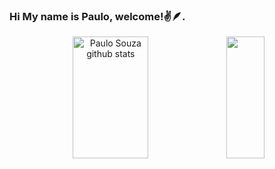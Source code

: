### Hi My name is Paulo, welcome!✌️🪶.

<div align="center">  
  <img width="49%" height="195px" src="https://github-readme-stats.vercel.app/api?username=paulohenriiquesouza&show_icons=true&count_private=true&hide_border=true&title_color=50fa7b&icon_color=50fa7b&text_color=E1E1E6&bg_color=17022B" alt="Paulo Souza github stats" />

   <img width="35%" height="195px" src="https://github-readme-stats.vercel.app/api/top-langs/?username=paulohebriiquesouza&layout=compact&hide_border=true&title_color=50fa7b&text_color=E1E1E6&bg_color=17022B" />
</div>
 
